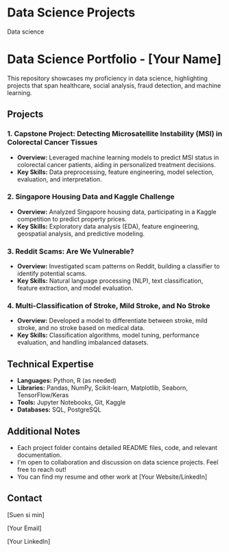 # Data Science Projects
Data science 

# Data Science Portfolio - [Your Name]

This repository showcases my proficiency in data science, highlighting projects that span healthcare, social analysis, fraud detection, and machine learning.

## Projects

### 1. Capstone Project: Detecting Microsatellite Instability (MSI) in Colorectal Cancer Tissues

* **Overview:** Leveraged machine learning models to predict MSI status in colorectal cancer patients, aiding in personalized treatment decisions.
* **Key Skills:** Data preprocessing, feature engineering, model selection, evaluation, and interpretation.

### 2. Singapore Housing Data and Kaggle Challenge

* **Overview:** Analyzed Singapore housing data, participating in a Kaggle competition to predict property prices.
* **Key Skills:** Exploratory data analysis (EDA), feature engineering, geospatial analysis, and predictive modeling.

### 3. Reddit Scams: Are We Vulnerable?

* **Overview:** Investigated scam patterns on Reddit, building a classifier to identify potential scams.
* **Key Skills:** Natural language processing (NLP), text classification, feature extraction, and model evaluation.

### 4. Multi-Classification of Stroke, Mild Stroke, and No Stroke

* **Overview:** Developed a model to differentiate between stroke, mild stroke, and no stroke based on medical data.
* **Key Skills:** Classification algorithms, model tuning, performance evaluation, and handling imbalanced datasets.

## Technical Expertise

* **Languages:** Python, R (as needed)
* **Libraries:** Pandas, NumPy, Scikit-learn, Matplotlib, Seaborn, TensorFlow/Keras
* **Tools:** Jupyter Notebooks, Git, Kaggle
* **Databases:** SQL, PostgreSQL

## Additional Notes

* Each project folder contains detailed README files, code, and relevant documentation.
* I'm open to collaboration and discussion on data science projects. Feel free to reach out!
* You can find my resume and other work at [Your Website/LinkedIn]

## Contact

[Suen si min]

[Your Email]

[Your LinkedIn]
